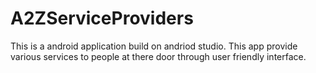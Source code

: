 # A2ZServiceProviders
This is a android application build on andriod studio. 
This app provide various services to people at there door through user friendly interface.
